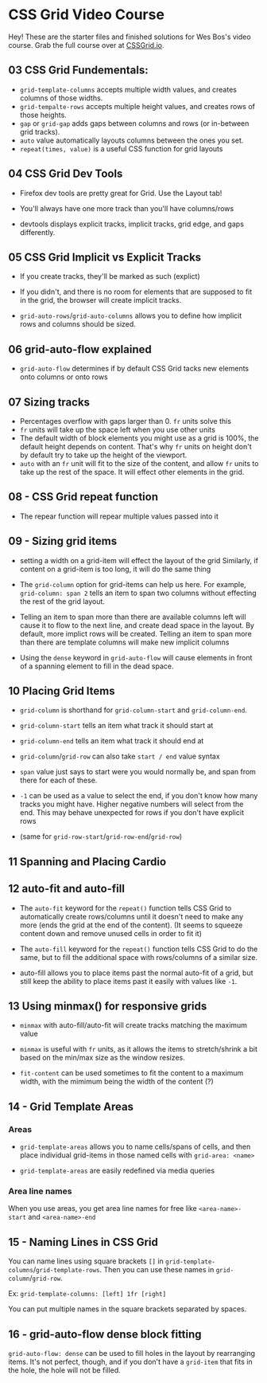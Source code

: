 # CSS Grid Video Course

Hey! These are the starter files and finished solutions for Wes Bos's video course. Grab the full course over at [CSSGrid.io](https://CSSGrid.io).

## 03 CSS Grid Fundementals:

- `grid-template-columns` accepts multiple width values, and creates columns of those widths.
- `grid-tempalte-rows` accepts multiple height values, and creates rows of those heights.
- `gap` or `grid-gap` adds gaps between columns and rows (or in-between grid tracks).
- `auto` value automatically layouts columns between the ones you set.
- `repeat(times, value)` is a useful CSS function for grid layouts

## 04 CSS Grid Dev Tools

- Firefox dev tools are pretty great for Grid. Use the Layout tab!

- You'll always have one more track than you'll have columns/rows

- devtools displays explicit tracks, implicit tracks, grid edge, and gaps differently.

## 05 CSS Grid Implicit vs Explicit Tracks

- If you create tracks, they'll be marked as such (explict)

- If you didn't, and there is no room for elements that are supposed to fit in the grid, the browser will create implicit tracks.

- `grid-auto-rows`/`grid-auto-columns` allows you to define how implicit rows and columns should be sized.

## 06 grid-auto-flow explained

- `grid-auto-flow` determines if by default CSS Grid tacks new elements onto columns or onto rows

## 07 Sizing tracks

- Percentages overflow with gaps larger than 0. `fr` units solve this
- `fr` units will take up the space left when you use other units
- The default width of block elements you might use as a grid is 100%, the default height depends on content. That's why `fr` units on height don't by default try to take up the height of the viewport.
- `auto` with an `fr` unit will fit to the size of the content, and allow `fr` units to take up the rest of the space. It will effect other elements in the grid.

## 08 - CSS Grid repeat function

- The repear function will repear multiple values passed into it

## 09 - Sizing grid items

- setting a width on a grid-item will effect the layout of the grid Similarly, if content on a grid-item is too long, it will do the same thing

- The `grid-column` option for grid-items can help us here. For example, `grid-column: span 2` tells an item to span two columns without effecting the rest of the grid layout.

- Telling an item to span more than there are available columns left will cause it to flow to the next line, and create dead space in the layout. By default, more implict rows will be created. Telling an item to span more than there are template columns will make new implicit columns

- Using the `dense` keyword in `grid-auto-flow` will cause elements in front of a spanning element to fill in the dead space.

## 10 Placing Grid Items

- `grid-column` is shorthand for `grid-column-start` and `grid-column-end`.

- `grid-column-start` tells an item what track it should start at
- `grid-column-end` tells an item what track it should end at
- `grid-column`/`grid-row` can also take `start / end` value syntax
- `span` value just says to start were you would normally be, and span from there for each of these.
- `-1` can be used as a value to select the end, if you don't know how many tracks you might have. Higher negative numbers will select from the end. This may behave unexpected for rows if you don't have explicit rows
- (same for `grid-row-start`/`grid-row-end`/`grid-row`)

## 11 Spanning and Placing Cardio

## 12 auto-fit and auto-fill

- The `auto-fit` keyword for the `repeat()` function tells CSS Grid to automatically create rows/columns until it doesn't need to make any more (ends the grid at the end of the content).
  (It seems to squeeze content down and remove unused cells in order to fit it)
- The `auto-fill` keyword for the `repeat()` function tells CSS Grid to do the same, but to fill the additional space with rows/columns of a similar size.

- auto-fill allows you to place items past the normal auto-fit of a grid, but still keep the ability to place items past it easily with values like `-1`.

## 13 Using minmax() for responsive grids

- `minmax` with auto-fill/auto-fit will create tracks matching the maximum value

- `minmax` is useful with `fr` units, as it allows the items to stretch/shrink a bit based on the min/max size as the window resizes.

- `fit-content` can be used sometimes to fit the content to a maximum width, with the mimimum being the width of the content (?)

## 14 - Grid Template Areas

### Areas

- `grid-template-areas` allows you to name cells/spans of cells, and then place individual grid-items in those named cells with `grid-area: <name>`

- `grid-template-areas` are easily redefined via media queries

### Area line names

When you use areas, you get area line names for free like `<area-name>-start` and `<area-name>-end`

## 15 - Naming Lines in CSS Grid

You can name lines using square brackets `[]` in `grid-template-columns`/`grid-template-rows`. Then you can use these names in `grid-column`/`grid-row`.

Ex: `grid-template-columns: [left] 1fr [right]`

You can put multiple names in the square brackets separated by spaces.

## 16 - grid-auto-flow dense block fitting

`grid-auto-flow: dense` can be used to fill holes in the layout by rearranging items. It's not perfect, though, and if you don't have a `grid-item` that fits in the hole, the hole will not be filled.
